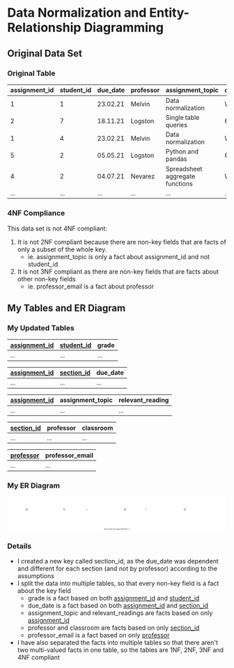 # Data Normalization and Entity-Relationship Diagramming

## Original Data Set

### Original Table

| assignment_id | student_id | due_date | professor | assignment_topic                | classroom | grade | relevant_reading    | professor_email   |
| :------------ | :--------- | :------- | :-------- | :------------------------------ | :-------- | :---- | :------------------ | :---------------- |
| 1             | 1          | 23.02.21 | Melvin    | Data normalization              | WWH 101   | 80    | Deumlich Chapter 3  | l.melvin@foo.edu  |
| 2             | 7          | 18.11.21 | Logston   | Single table queries            | 60FA 314  | 25    | Dümmlers Chapter 11 | e.logston@foo.edu |
| 1             | 4          | 23.02.21 | Melvin    | Data normalization              | WWH 101   | 75    | Deumlich Chapter 3  | l.melvin@foo.edu  |
| 5             | 2          | 05.05.21 | Logston   | Python and pandas               | 60FA 314  | 92    | Dümmlers Chapter 14 | e.logston@foo.edu |
| 4             | 2          | 04.07.21 | Nevarez   | Spreadsheet aggregate functions | WWH 201   | 65    | Zehnder Page 87     | i.nevarez@foo.edu |
| ...           | ...        | ...      | ...       | ...                             | ...       | ...   | ...                 | ...               |

### 4NF Compliance

This data set is not 4NF compliant:

1. It is not 2NF compliant because there are non-key fields that are facts of only a subset of the whole key.
    * ie. assignment_topic is only a fact about assignment_id and not student_id
2. It is not 3NF compliant as there are non-key fields that are facts about other non-key fields
    * ie. professor_email is a fact about professor

## My Tables and ER Diagram
### My Updated Tables
| <ins>assignment_id</ins>| <ins>student_id</ins> | grade |
| :------------ | :--------- | :------- |
| ...           | ...        | ...      |

| <ins>assignment_id</ins>| <ins>section_id</ins> | due_date |
| :------------ | :--------- | :------- |
| ...           | ...        | ...      |

| <ins>assignment_id</ins>| assignment_topic | relevant_reading |
| :------------ | :--------- | :------- |
| ...           | ...        | ...      |

| <ins>section_id</ins>| professor | classroom |
| :------------ | :--------- | :------- |
| ...           | ...        | ...      |

| <ins>professor</ins>| professor_email |
| :------------ | :--------- |
| ...           | ...        |

### My ER Diagram

![ER Diagram](images/er_diagram.svg)

### Details

- I created a new key called section_id, as the due_date was dependent and different for each section (and not by professor) according to the assumptions
- I split the data into multiple tables, so that every non-key field is a fact about the key field
    * grade is a fact based on both <ins>assignment_id</ins> and <ins>student_id</ins>
    * due_date is a fact based on both <ins>assignment_id</ins> and <ins>section_id</ins>
    * assignment_topic and relevant_readings are facts based on only <ins>assignment_id</ins>
    * professor and classroom are facts based on only <ins>section_id</ins>
    * professor_email is a fact based on only <ins>professor</ins>
- I have also separated the facts into multiple tables so that there aren't two multi-valued facts in one table, so the tables are 1NF, 2NF, 3NF and 4NF compliant
